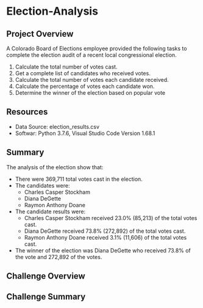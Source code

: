 # Election-Analysis

## Project Overview
A Colorado Board of Elections employee provided the following tasks to complete the election audit of a recent local congressional election.

1. Calculate the total number of votes cast.
2. Get a complete list of candidates who received votes.
3. Calculate the total number of votes each candidate received.
4. Calculate the percentage of votes each candidate won.
5. Determine the winner of the election based on popular vote

## Resources
- Data Source: election_results.csv
- Softwar: Python 3.7.6, Visual Studio Code Version 1.68.1

## Summary
The analysis of the election show that:
- There were 369,711 total votes cast in the election.
- The candidates were: 
  * Charles Casper Stockham
  * Diana DeGette
  * Raymon Anthony Doane 
- The candidate results were:
  * Charles Casper Stockham received 23.0% (85,213) of the total votes cast.
  * Diana DeGette received 73.8% (272,892) of the total votes cast.
  * Raymon Anthony Doane received 3.1% (11,606) of the total votes cast.
- The winner of the election was Diana DeGette who received 73.8% of the vote and 272,892 of the votes.

## Challenge Overview

## Challenge Summary
